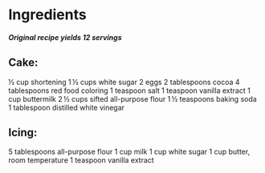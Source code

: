 # **Ingredients**

##### Original recipe yields 12 servings

## Cake:

½ cup shortening
1 ½ cups white sugar
2 eggs
2 tablespoons cocoa
4 tablespoons red food coloring
1 teaspoon salt
1 teaspoon vanilla extract
1 cup buttermilk
2 ½ cups sifted all-purpose flour
1 ½ teaspoons baking soda
1 tablespoon distilled white vinegar

## Icing:

5 tablespoons all-purpose flour
1 cup milk
1 cup white sugar
1 cup butter, room temperature
1 teaspoon vanilla extract
